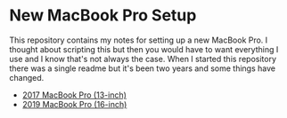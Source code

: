 # New MacBook Pro Setup

This repository contains my notes for setting up a new MacBook Pro. I thought about scripting this but then you would have to want everything I use and I know that's not always the case. When I started this repository there was a single readme but it's been two years and some things have changed.

- [2017 MacBook Pro (13-inch)](./2017/readme.md)
- [2019 MacBook Pro (16-inch)](./2019/readme.md)

